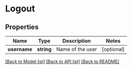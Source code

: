 # Logout

## Properties
Name | Type | Description | Notes
------------ | ------------- | ------------- | -------------
**username** | **string** | Name of the user | [optional] 

[[Back to Model list]](../README.md#documentation-for-models) [[Back to API list]](../README.md#documentation-for-api-endpoints) [[Back to README]](../README.md)


